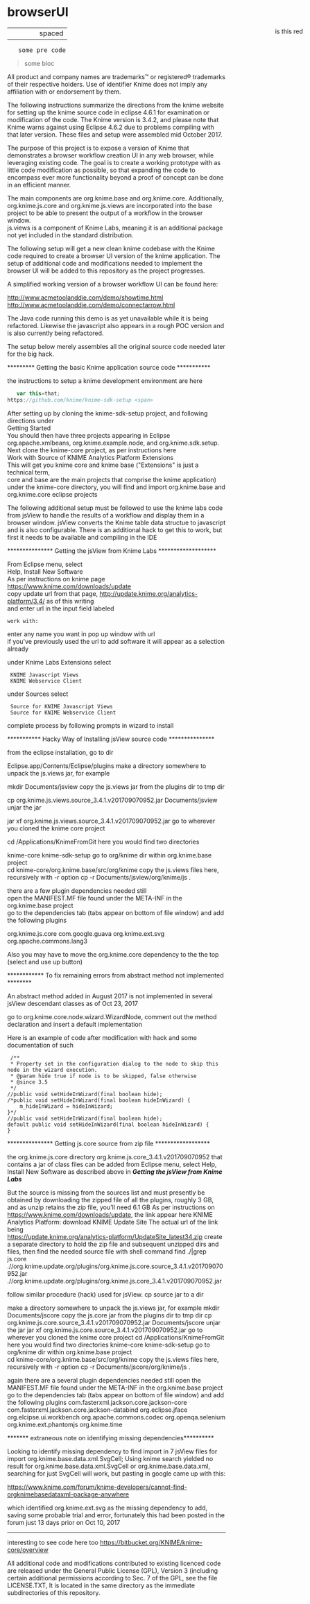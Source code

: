 # browserUI

<div style="position:absolute;right:50">is this red</div>
<table border="0"><tr><td width=50 border="0"><td>spaced</tr></table>
<pre>
   some pre code
</pre>
<blockquote>
	some bloc
</blockquote>
All product and company names are trademarks™ or registered® trademarks of their respective holders. 
Use of identifier Knime does not imply any affiliation with or endorsement by them.   

The following instructions summarize the directions from the knime website for setting 
up the knime source code in eclipse 4.6.1 for examination or modification of the code. 
The Knime version is 3.4.2, and please note that Knime warns against using Eclipse 4.6.2 
due to problems compiling with that later version. These files and setup were assembled 
mid October 2017.  

The purpose of this project is to expose a version of Knime that demonstrates a 
browser workflow creation UI in any web browser, while leveraging existing code. 
The goal is to create a working prototype with as little code modification as possible, 
so that expanding the code to encompass ever more functionality beyond a proof of 
concept can be done in an efficient manner.  

The main components are org.knime.base and org.knime.core. Additionally, 
org.knime.js.core and org.knime.js.views are incorporated into the base project 
to be able to present the output of a workflow in the browser window.  
js.views is a component of Knime Labs, meaning it is an additional package not 
yet included in the standard distribution.  

The following setup will get a new clean knime codebase with the Knime code required 
to create a browser UI version of the knime application. The setup of additional code and
modifications needed to implement the browser UI will be added to this repository 
as the project progresses.   

A simplified working version of a browser workflow UI can be found here:  

http://www.acmetoolanddie.com/demo/showtime.html  
http://www.acmetoolanddie.com/demo/connectarrow.html  

The Java code running this demo is as yet unavailable while it is being refactored.
Likewise the javascript also appears in a rough POC version and is also currently 
being refactored.   

The setup below merely assembles all the original source code needed later for the big hack.  

********* Getting the basic Knime application source code ***********  
 
the instructions to setup a knime development environment are here

```javascript
   var this=that;
https://github.com/knime/knime-sdk-setup <span>
```	
	
After setting up by cloning the knime-sdk-setup project, and following directions under  
	Getting Started  
You should then have three projects appearing in Eclipse  
	org.apache.xmlbeans, org.knime.example.node, and org.knime.sdk.setup.  
Next clone the knime-core project, as per instructions here   
	Work with Source of KNIME Analytics Platform Extensions  
This will get you knime core and knime base ("Extensions" is just a technical term,  
core and base are the main projects that comprise the knime application)  
under the knime-core directory, you will find and import org.knime.base and org.knime.core eclipse projects  

The following additional setup must be followed to use the knime labs code from
jsView to handle the results of a workflow and display them in a browser window. 
jsView converts the Knime table data structue to javascript and is also configurable. 
There is an additional hack to get this to work, but first it needs to be available 
and compiling in the IDE

*************** Getting the jsView from Knime Labs *******************

From Eclipse menu, select  
Help, Install New Software  
As per instructions on knime page https://www.knime.com/downloads/update  
copy update url from that page, http://update.knime.org/analytics-platform/3.4/ as of this writing  
and enter url in the input field labeled 

    work with:
enter any name you want in pop up window with url  
if you've previously used the url to add software it will appear as a selection already  
    
under Knime Labs Extensions select 

     KNIME Javascript Views  
     KNIME Webservice Client  
under Sources select

     Source for KNIME Javascript Views  
     Source for KNIME Webservice Client  
  
complete process by following prompts in wizard to install  

*********** Hacky Way of Installing jsView source code ***************  

from the eclipse installation, go to dir

   Eclipse.app/Contents/Eclipse/plugins
make a directory somewhere to unpack the js.views jar, for example

   mkdir Documents/jsview
copy the js.views jar from the plugins dir to tmp dir

   cp org.knime.js.views.source_3.4.1.v201709070952.jar Documents/jsview
unjar the jar

   jar xf org.knime.js.views.source_3.4.1.v201709070952.jar
go to wherever you cloned the knime core project

   cd /Applications/KnimeFromGit
here you would find two directories

   knime-core   knime-sdk-setup
go to org/knime dir within org.knime.base project   
   cd knime-core/org.knime.base/src/org/knime
copy the js.views files here, recursively with -r option
   cp -r Documents/jsview/org/knime/js .

there are a few plugin dependencies needed still  
open the MANIFEST.MF file found under the META-INF in the org.knime.base project  
go to the dependencies tab (tabs appear on bottom of file window) and add the following plugins 

  org.knime.js.core
  com.google.guava
  org.knime.ext.svg
  org.apache.commons.lang3
  
Also you may have to move the org.knime.core dependency to the the top (select and use up button)

************ To fix remaining errors from abstract method not implemented ********

An abstract method added in August 2017 is not implemented in several jsView descendant classes as of Oct 23, 2017

go to org.knime.core.node.wizard.WizardNode, comment out the method declaration and insert a default implementation 

Here is an example of code after modification with hack and some documentation of such
     
     /**
     * Property set in the configuration dialog to the node to skip this node in the wizard execution.
     * @param hide true if node is to be skipped, false otherwise
     * @since 3.5
     */
    //public void setHideInWizard(final boolean hide);
    /*public void setHideInWizard(final boolean hideInWizard) {
        m_hideInWizard = hideInWizard;
    }*/
    //public void setHideInWizard(final boolean hide);
    default public void setHideInWizard(final boolean hideInWizard) {
    }
    
*************** Getting js.core source from zip file ******************

the org.knime.js.core directory org.knime.js.core_3.4.1.v201709070952 
that contains a jar of class files can be added from Eclipse menu, select
   Help, Install New Software
as described above in ***Getting the jsView from Knime Labs***

But the source is missing from the sources list and must presently be obtained 
by downloading the zipped file of all the plugins, roughly 3 GB, and as unzip 
retains the zip file, you'll need 6.1 GB
As per instructions on https://www.knime.com/downloads/update, the link appear here
   KNIME Analytics Platform: download KNIME Update Site
The actual url of the link being   
   https://update.knime.org/analytics-platform/UpdateSite_latest34.zip
create a separate directory to hold the zip file and subsequent unzipped dirs and 
files, then find the needed source file with shell command
   find ./|grep js.core
   .//org.knime.update.org/plugins/org.knime.js.core.source_3.4.1.v201709070952.jar
   .//org.knime.update.org/plugins/org.knime.js.core_3.4.1.v201709070952.jar

follow similar procedure (hack) used for jsView. cp source jar to a dir

make a directory somewhere to unpack the js.views jar, for example
   mkdir Documents/jscore
copy the js.core jar from the plugins dir to tmp dir
   cp org.knime.js.core.source_3.4.1.v201709070952.jar Documents/jscore
unjar the jar
   jar xf org.knime.js.core.source_3.4.1.v201709070952.jar
go to wherever you cloned the knime core project
   cd /Applications/KnimeFromGit
here you would find two directories
   knime-core   knime-sdk-setup
go to org/knime dir within org.knime.base project   
   cd knime-core/org.knime.base/src/org/knime
copy the js.views files here, recursively with -r option
   cp -r Documents/jscore/org/knime/js .

again there are a several plugin dependencies needed still
open the MANIFEST.MF file found under the META-INF in the org.knime.base project
go to the dependencies tab (tabs appear on bottom of file window) and add the following plugins
  com.fasterxml.jackson.core.jackson-core
  com.fasterxml.jackson.core.jackson-databind
  org.eclipse.jface
  org.elcipse.ui.workbench
  org.apache.commons.codec
  org.openqa.selenium
  org.knime.ext.phantomjs
  org.knime.time

 
******* extraneous note on identifying missing dependencies**********

Looking to identify missing dependency to find import in 7 jsView files for
   import org.knime.base.data.xml.SvgCell;
Using knime search yielded no result for org.knime.base.data.xml.SvgCell or org.knime.base.data.xml, 
searching for just SvgCell will work, but pasting in google came up with this:
  
   https://www.knime.com/forum/knime-developers/cannot-find-orgknimebasedataxml-package-anywhere

which identified 
   org.knime.ext.svg
as the missing dependency to add, saving some probable trial and error, fortunately this had been posted in the
forum just 13 days prior on Oct 10, 2017

************************************************************************
interesting to see code here too https://bitbucket.org/KNIME/knime-core/overview

All additional code and modifications contributed to existing licenced code are 
released under the General Public License (GPL), Version 3 (including certain 
additional permissions according to Sec. 7 of the GPL, see the file LICENSE.TXT, 
It is located in the same directory as the immediate subdirectories of 
this repository. 
